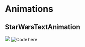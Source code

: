 # Animations

## StarWarsTextAnimation

![](/Gifs/StarWarsAnimation.gif)
![Code here](/AnimationsSwiftUI/AnimationsSwiftUI/StarWarsTextAnimation/StarWarsTextView.swift)
